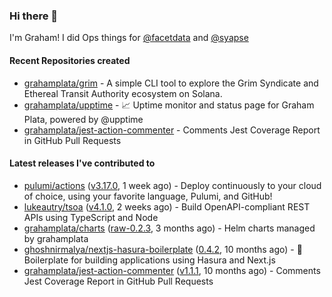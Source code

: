 ### Hi there 👋

I'm Graham! I did Ops things for [@facetdata](https://github.com/facetdata) and [@syapse](https://github.com/syapse)

#### Recent Repositories created
- [grahamplata/grim](https://github.com/grahamplata/grim) - A simple CLI tool to explore the Grim Syndicate and Ethereal Transit Authority ecosystem on Solana.
- [grahamplata/upptime](https://github.com/grahamplata/upptime) - 📈 Uptime monitor and status page for Graham Plata, powered by @upptime
- [grahamplata/jest-action-commenter](https://github.com/grahamplata/jest-action-commenter) - Comments Jest Coverage Report in GitHub Pull Requests

#### Latest releases I've contributed to


- [pulumi/actions](https://github.com/pulumi/actions) ([v3.17.0](https://github.com/pulumi/actions/releases/tag/v3.17.0), 1 week ago) - Deploy continuously to your cloud of choice, using your favorite language, Pulumi, and GitHub!
- [lukeautry/tsoa](https://github.com/lukeautry/tsoa) ([v4.1.0](https://github.com/lukeautry/tsoa/releases/tag/v4.1.0), 2 weeks ago) - Build OpenAPI-compliant REST APIs using TypeScript and Node
- [grahamplata/charts](https://github.com/grahamplata/charts) ([raw-0.2.3](https://github.com/grahamplata/charts/releases/tag/raw-0.2.3), 3 months ago) - Helm charts managed by grahamplata
- [ghoshnirmalya/nextjs-hasura-boilerplate](https://github.com/ghoshnirmalya/nextjs-hasura-boilerplate) ([0.4.2](https://github.com/ghoshnirmalya/nextjs-hasura-boilerplate/releases/tag/0.4.2), 10 months ago) - :art: Boilerplate for building applications using Hasura and Next.js
- [grahamplata/jest-action-commenter](https://github.com/grahamplata/jest-action-commenter) ([v1.1.1](https://github.com/grahamplata/jest-action-commenter/releases/tag/v1.1.1), 10 months ago) - Comments Jest Coverage Report in GitHub Pull Requests
